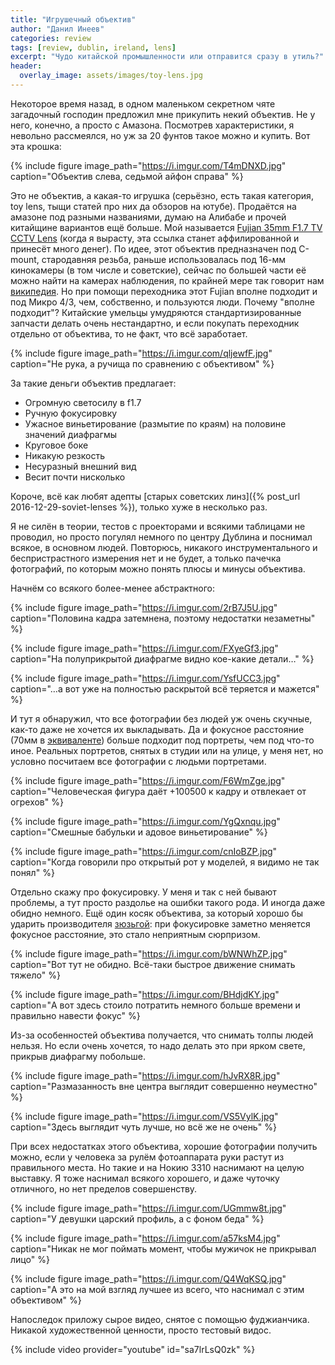 ```yaml
---
title: "Игрушечный объектив"
author: "Данил Инеев"
categories: review
tags: [review, dublin, ireland, lens]
excerpt: "Чудо китайской промышленности или отправится сразу в утиль?"
header:
  overlay_image: assets/images/toy-lens.jpg
---
```


Некоторое время назад, в одном маленьком секретном чяте загадочный господин предложил мне прикупить некий объектив. Не у него, конечно, а просто с Амазона. Посмотрев характеристики, я невольно рассмеялся, но уж за 20 фунтов такое можно и купить. Вот эта крошка:

{% include figure image_path="https://i.imgur.com/T4mDNXD.jpg" caption="Объектив слева, седьмой айфон справа" %}

Это не объектив, а какая-то игрушка (серьёзно, есть такая категория, toy lens, тыщи статей про них да обзоров на ютубе). Продаётся на амазоне под разными названиями, думаю на Алибабе и прочей китайщине вариантов ещё больше. Мой называется [Fujian 35mm F1.7 TV CCTV Lens](https://www.amazon.co.uk/Mount-Adapter-Olympus-Panasonic-Lumix/dp/B008H2HNFI/) (когда я вырасту, эта ссылка станет аффилированной и принесёт много денег). По идее, этот объектив предназначен под C-mount, стародавняя резьба, раньше использовалась под 16-мм кинокамеры (в том числе и советские), сейчас по большей части её можно найти на камерах наблюдения, по крайней мере так говорит нам [википедия](https://ru.wikipedia.org/wiki/%D0%A0%D0%B5%D0%B7%D1%8C%D0%B1%D0%BE%D0%B2%D0%BE%D0%B5_%D1%81%D0%BE%D0%B5%D0%B4%D0%B8%D0%BD%D0%B5%D0%BD%D0%B8%D0%B5_%D1%82%D0%B8%D0%BF_%D0%A1). Но при помощи переходника этот Fujian вполне подходит и под Микро 4/3, чем, собственно, и пользуются люди. Почему "вполне подходит"? Китайские умельцы умудряются стандартизированные запчасти делать очень нестандартно, и если покупать переходник отдельно от объектива, то не факт, что всё заработает.

{% include figure image_path="https://i.imgur.com/qljewfF.jpg" caption="Не рука, а ручища по сравнению с объективом" %}

За такие деньги объектив предлагает:

- Огромную светосилу в f1.7
- Ручную фокусировку
- Ужасное виньетирование (размытие по краям) на половине значений диафрагмы
- Круговое боке
- Никакую резкость
- Несуразный внешний вид
- Весит почти нисколько

Короче, всё как любят адепты [старых советских линз]({% post_url 2016-12-29-soviet-lenses %}), только хуже в несколько раз. 

Я не силён в теории, тестов с проекторами и всякими таблицами не проводил, но просто погулял немного по центру Дублина и поснимал всякое, в основном людей. Повторюсь, никакого инструментального и беспристрастного измерения нет и не будет, а только пачечка фотографий, по которым можно понять плюсы и минусы объектива.

Начнём со всякого более-менее абстрактного:

{% include figure image_path="https://i.imgur.com/2rB7J5U.jpg" caption="Половина кадра затемнена, поэтому недостатки незаметны" %}

{% include figure image_path="https://i.imgur.com/FXyeGf3.jpg" caption="На полуприкрытой диафрагме видно кое-какие детали…" %}

{% include figure image_path="https://i.imgur.com/YsfUCC3.jpg" caption="…а вот уже на полностью раскрытой всё теряется и мажется" %}

И тут я обнаружил, что все фотографии без людей уж очень скучные, как-то даже не хочется их выкладывать. Да и фокусное расстояние (70мм в [эквиваленте](https://ru.wikipedia.org/wiki/%D0%AD%D0%BA%D0%B2%D0%B8%D0%B2%D0%B0%D0%BB%D0%B5%D0%BD%D1%82%D0%BD%D0%BE%D0%B5_%D1%84%D0%BE%D0%BA%D1%83%D1%81%D0%BD%D0%BE%D0%B5_%D1%80%D0%B0%D1%81%D1%81%D1%82%D0%BE%D1%8F%D0%BD%D0%B8%D0%B5)) больше подходит под портреты, чем под что-то иное. Реальных портретов, снятых в студии или на улице, у меня нет, но условно посчитаем все фотографии с людьми портретами.

{% include figure image_path="https://i.imgur.com/F6WmZge.jpg" caption="Человеческая фигура даёт +100500 к кадру и отвлекает от огрехов" %}

{% include figure image_path="https://i.imgur.com/YgQxnqu.jpg" caption="Смешные бабульки и адовое виньетирование" %}

{% include figure image_path="https://i.imgur.com/cnIoBZP.jpg" caption="Когда говорили про открытый рот у моделей, я видимо не так понял" %}

Отдельно скажу про фокусировку. У меня и так с ней бывают проблемы, а тут просто раздолье на ошибки такого рода. И иногда даже обидно немного. Ещё один косяк объектива, за который хорошо бы ударить производителя [зюзьгой](http://bump.ru/resources/000/000/000/000/105/105940_620xNone.jpg): при фокусировке заметно меняется фокусное расстояние, это стало неприятным сюрпризом.


{% include figure image_path="https://i.imgur.com/bWNWhZP.jpg" caption="Вот тут не обидно. Всё-таки быстрое движение снимать тяжело" %}

{% include figure image_path="https://i.imgur.com/BHdjdKY.jpg" caption="А вот здесь стоило потратить немного больше времени и правильно навести фокус" %}

Из-за особенностей объектива получается, что снимать толпы людей нельзя. Но если очень хочется, то надо делать это при ярком свете, прикрыв диафрагму побольше.

{% include figure image_path="https://i.imgur.com/hJvRX8R.jpg" caption="Размазанность вне центра выглядит совершенно неуместно" %}

{% include figure image_path="https://i.imgur.com/VS5VylK.jpg" caption="Здесь выглядит чуть лучше, но всё же не очень" %}

При всех недостатках этого объектива, хорошие фотографии получить можно, если у человека за рулём фотоаппарата руки растут из правильного места. Но такие и на Нокию 3310 наснимают на целую выставку. Я тоже наснимал всякого хорошего, и даже чуточку отличного, но нет пределов совершенству. 

{% include figure image_path="https://i.imgur.com/UGmmw8t.jpg" caption="У девушки царский профиль, а с фоном беда" %}

{% include figure image_path="https://i.imgur.com/a57ksM4.jpg" caption="Никак не мог поймать момент, чтобы мужичок не прикрывал лицо" %}

{% include figure image_path="https://i.imgur.com/Q4WqKSQ.jpg" caption="А это на мой взгляд лучшее из всего, что наснимал с этим объективом" %}

Напоследок приложу сырое видео, снятое с помощью фуджианчика. Никакой художественной ценности, просто тестовый видос.

{% include video provider="youtube" id="sa7lrLsQ0zk" %}
